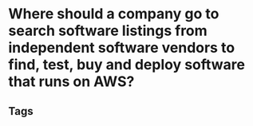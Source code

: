 # Where should a company go to search software listings from independent software vendors to find, test, buy and deploy software that runs on AWS?

## Tags
